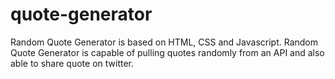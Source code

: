# quote-generator
Random Quote Generator is based on HTML, CSS and Javascript.
Random Quote Generator is capable of pulling quotes randomly from an API and also able to share quote on twitter.
